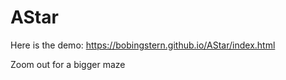 # AStar

Here is the demo: https://bobingstern.github.io/AStar/index.html

Zoom out for a bigger maze
